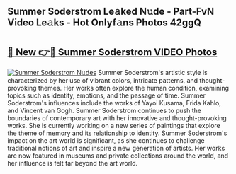 ## Summer Soderstrom Le𝚊ked N𝚞de - Part-FvN Video Le𝚊ks - Hot Onlyf𝚊ns Photos 42ggQ

# <h2><a href="http://ac20708.deff.icu/?id=Summer+Soderstrom">🔗 New 👉🔴 Summer Soderstrom VIDEO Photos</a></h2>

[![Summer Soderstrom N𝚞des](https://i.imgur.com/rIISA9y.gif)](http://ac20708.deff.icu/?id=Summer+Soderstrom)
Summer Soderstrom's artistic style is characterized by her use of vibrant colors, intricate patterns, and thought-provoking themes. Her works often explore the human condition, examining topics such as identity, emotions, and the passage of time. Summer Soderstrom's influences include the works of Yayoi Kusama, Frida Kahlo, and Vincent van Gogh. Summer Soderstrom continues to push the boundaries of contemporary art with her innovative and thought-provoking works. She is currently working on a new series of paintings that explore the theme of memory and its relationship to identity. Summer Soderstrom's impact on the art world is significant, as she continues to challenge traditional notions of art and inspire a new generation of artists. Her works are now featured in museums and private collections around the world, and her influence is felt far beyond the art world.
